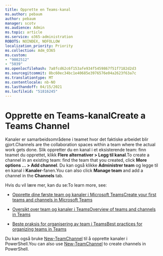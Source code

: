```yaml
---
title: Opprette en Teams-kanal
ms.author: pebaum
author: pebaum
manager: scotv
ms.audience: Admin
ms.topic: article
ms.service: o365-administration
ROBOTS: NOINDEX, NOFOLLOW
localization_priority: Priority
ms.collection: Adm_O365
ms.custom:
- "9002512"
- "5039"
ms.openlocfilehash: 7a8fcd62c6f153afe934f5459867f51f7182d2d3
ms.sourcegitcommit: 8bc60ec34bc1e40685e3976576e04a2623f63a7c
ms.translationtype: MT
ms.contentlocale: nb-NO
ms.lasthandoff: 04/15/2021
ms.locfileid: "51816245"
---
```

# <a name="create-a-teams-channel"></a><span data-ttu-id="b4342-102">Opprette en Teams-kanal</span><span class="sxs-lookup"><span data-stu-id="b4342-102">Create a Teams Channel</span></span>

<span data-ttu-id="b4342-103">Kanaler er samarbeidsområdene i teamet hvor det faktiske arbeidet blir gjort.</span><span class="sxs-lookup"><span data-stu-id="b4342-103">Channels are the collaboration spaces within a team where the actual work gets done.</span></span> <span data-ttu-id="b4342-104">Slik oppretter du en kanal i et eksisterende team: finn teamet du opprettet, klikk **Flere alternativer > Legg til kanal**.</span><span class="sxs-lookup"><span data-stu-id="b4342-104">To create a channel in an existing team: find the team that you created, click **More options ... > Add channel**.</span></span> <span data-ttu-id="b4342-105">Du kan også klikke **Administrer team** og legge til en kanal i **Kanaler**-fanen.</span><span class="sxs-lookup"><span data-stu-id="b4342-105">You can also click **Manage team** and add a channel in the **Channels** tab.</span></span>

<span data-ttu-id="b4342-106">Hvis du vil lære mer, kan du se:</span><span class="sxs-lookup"><span data-stu-id="b4342-106">To learn more, see:</span></span>

- [<span data-ttu-id="b4342-107">Opprette dine første team og kanaler i Microsoft Teams</span><span class="sxs-lookup"><span data-stu-id="b4342-107">Create your first teams and channels in Microsoft Teams</span></span>](https://docs.microsoft.com/MicrosoftTeams/get-started-with-teams-create-your-first-teams-and-channels)

- [<span data-ttu-id="b4342-108">Oversikt over team og kanaler i Teams</span><span class="sxs-lookup"><span data-stu-id="b4342-108">Overview of teams and channels in Teams</span></span>](https://docs.microsoft.com/microsoftteams/teams-channels-overview)

- [<span data-ttu-id="b4342-109">Beste praksis for organisering av team i Teams</span><span class="sxs-lookup"><span data-stu-id="b4342-109">Best practices for organizing teams in Teams</span></span>](https://docs.microsoft.com/MicrosoftTeams/best-practices-organizing)

<span data-ttu-id="b4342-110">Du kan også bruke [New-TeamChannel](https://docs.microsoft.com/powershell/module/teams/new-teamchannel?view=teams-ps) til å opprette kanaler i PowerShell.</span><span class="sxs-lookup"><span data-stu-id="b4342-110">You can also use [New-TeamChannel](https://docs.microsoft.com/powershell/module/teams/new-teamchannel?view=teams-ps) to create channels in PowerShell.</span></span> 
